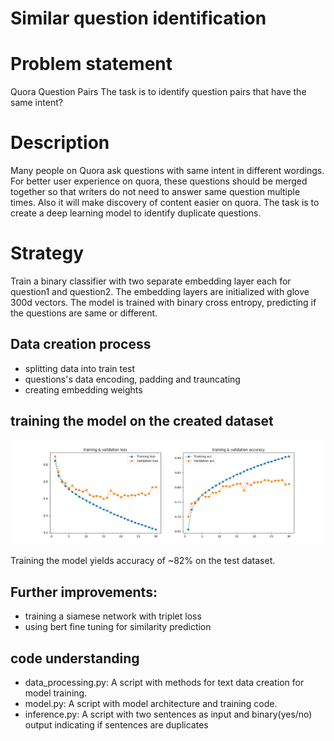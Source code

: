 # Similar question identification

# Problem statement
Quora Question Pairs
The task is to identify question pairs that have the same intent?

# Description
Many people on Quora ask questions with same intent in different wordings. 
For better user experience on quora, these questions should be merged together so that writers do not need to answer same question multiple times.
Also it will make discovery of content easier on quora. The task is to create a deep learning model to identify duplicate questions.

# Strategy
Train a binary classifier with two separate embedding layer each for question1 and question2. The embedding layers are initialized with
glove 300d vectors. The model is trained with binary cross entropy, predicting if the questions are same or different.

## Data creation process
- splitting data into train test
- questions's data encoding, padding and trauncating
- creating embedding weights

## training the model on the created dataset

 ![model arc](./data/training_stat.png)

Training the model yields accuracy of ~82% on the test dataset.

## Further improvements:
- training a siamese network with triplet loss
- using bert fine tuning for similarity prediction

## code understanding

- data_processing.py: A script with methods for text data creation for model training.
- model.py: A script with model architecture and training code.
- inference.py: A script with two sentences as input and binary(yes/no) output indicating if sentences are duplicates




